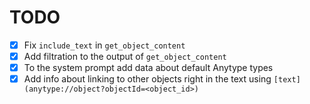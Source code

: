 # TODO

- [x] Fix `include_text` in `get_object_content`
- [x] Add filtration to the output of `get_object_content`
- [x] To the system prompt add data about default Anytype types
- [x] Add info about linking to other objects right in the text using `[text](anytype://object?objectId=<object_id>)`
